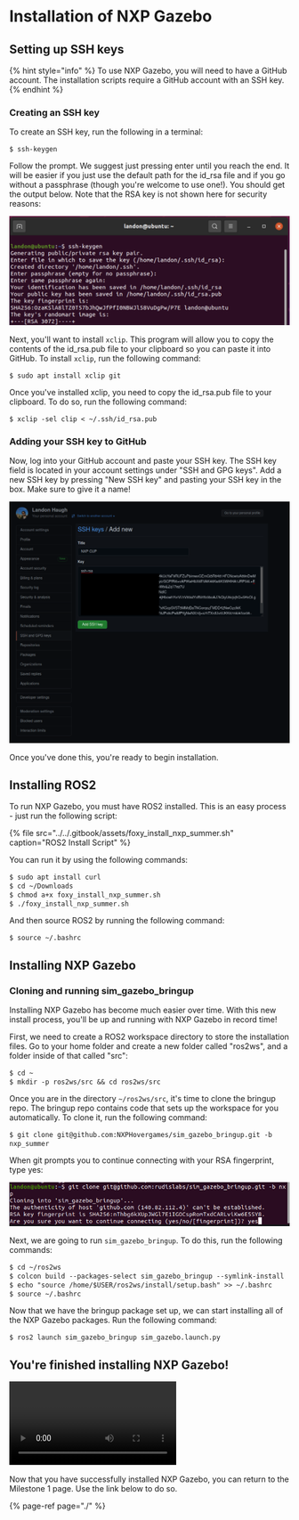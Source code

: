 # Installation of NXP Gazebo

## Setting up SSH keys

{% hint style="info" %}
To use NXP Gazebo, you will need to have a GitHub account. The installation scripts require a GitHub account with an SSH key.
{% endhint %}

### Creating an SSH key

To create an SSH key, run the following in a terminal:

```text
$ ssh-keygen
```

Follow the prompt. We suggest just pressing enter until you reach the end. It will be easier if you just use the default path for the id\_rsa file and if you go without a passphrase \(though you're welcome to use one!\). You should get the output below. Note that the RSA key is not shown here for security reasons:

![](../../.gitbook/assets/image%20%2834%29.png)

Next, you'll want to install `xclip`. This program will allow you to copy the contents of the id\_rsa.pub file to your clipboard so you can paste it into GitHub. To install `xclip`, run the following command:

```text
$ sudo apt install xclip git
```

Once you've installed xclip, you need to copy the id\_rsa.pub file to your clipboard. To do so, run the following command:

```text
$ xclip -sel clip < ~/.ssh/id_rsa.pub
```

### Adding your SSH key to GitHub

Now, log into your GitHub account and paste your SSH key. The SSH key field is located in your account settings under "SSH and GPG keys". Add a new SSH key by pressing "New SSH key" and pasting your SSH key in the box. Make sure to give it a name!

![Black Box added for security](../../.gitbook/assets/image%20%2836%29.png)

Once you've done this, you're ready to begin installation.

## Installing ROS2

To run NXP Gazebo, you must have ROS2 installed. This is an easy process - just run the following script:

{% file src="../../.gitbook/assets/foxy\_install\_nxp\_summer.sh" caption="ROS2 Install Script" %}

You can run it by using the following commands:

```text
$ sudo apt install curl
$ cd ~/Downloads
$ chmod a+x foxy_install_nxp_summer.sh
$ ./foxy_install_nxp_summer.sh
```

And then source ROS2 by running the following command:

```text
$ source ~/.bashrc
```

## Installing NXP Gazebo

### Cloning and running sim\_gazebo\_bringup

Installing NXP Gazebo has become much easier over time. With this new install process, you'll be up and running with NXP Gazebo in record time!

First, we need to create a ROS2 workspace directory to store the installation files. Go to your home folder and create a new folder called "ros2ws", and a folder inside of that called "src":

```text
$ cd ~
$ mkdir -p ros2ws/src && cd ros2ws/src
```

Once you are in the directory `~/ros2ws/src`, it's time to clone the bringup repo. The bringup repo contains code that sets up the workspace for you automatically. To clone it, run the following command:

```text
$ git clone git@github.com:NXPHovergames/sim_gazebo_bringup.git -b nxp_summer
```

When git prompts you to continue connecting with your RSA fingerprint, type yes:

![](../../.gitbook/assets/image%20%2835%29.png)

Next, we are going to run `sim_gazebo_bringup`. To do this, run the following commands:

```text
$ cd ~/ros2ws
$ colcon build --packages-select sim_gazebo_bringup --symlink-install
$ echo "source /home/$USER/ros2ws/install/setup.bash" >> ~/.bashrc
$ source ~/.bashrc
```

Now that we have the bringup package set up, we can start installing all of the NXP Gazebo packages. Run the following command:

```text
$ ros2 launch sim_gazebo_bringup sim_gazebo.launch.py
```

## You're finished installing NXP Gazebo!

![](https://thumbs.gfycat.com/CheerySizzlingGuillemot-mobile.mp4)

Now that you have successfully installed NXP Gazebo, you can return to the Milestone 1 page. Use the link below to do so.

{% page-ref page="./" %}

